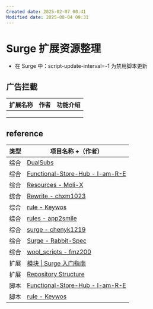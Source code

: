 ```yaml
---
Created date: 2025-02-07 00:41
Modified date: 2025-08-04 09:31
---
```

# Surge 扩展资源整理

- 在 Surge 中：script-update-interval=-1 为禁用脚本更新

## 广告拦截

| 扩展名称 | 作者  | 功能介绍 |
| ---- | --- | ---- |
|      |     |      |
|      |     |      |
|      |     |      |

## reference

| 类型  | 项目名称 +（作者）                                                                          |
| --- | ----------------------------------------------------------------------------------- |
| 综合  | [DualSubs](https://github.com/DualSubs)                                             |
| 综合  | [Functional-Store-Hub - I-am-R-E](https://github.com/I-am-R-E/Functional-Store-Hub) |
| 综合  | [Resources - Moli-X](https://github.com/Moli-X/Resources)                           |
| 综合  | [Rewrite - chxm1023](https://github.com/chxm1023/Rewrite)                           |
| 综合  | [rule - Keywos](https://github.com/Keywos/rule)                                     |
| 综合  | [rules - app2smile](https://github.com/app2smile/rules)                             |
| 综合  | [surge - chenyk1219](https://github.com/chenyk1219/surge)                           |
| 综合  | [Surge - Rabbit-Spec](https://github.com/Rabbit-Spec/Surge)                         |
| 综合  | [wool_scripts - fmz200](https://github.com/fmz200/wool_scripts)                     |
| 扩展  | [模块 \| Surge 入门指南](https://wiki.surge.community/modules)                            |
| 扩展  | [Repository Structure](https://surge.qingr.moe/)                                    |
| 脚本  | [Functional-Store-Hub - I-am-R-E](https://github.com/I-am-R-E/Functional-Store-Hub) |
| 脚本  | [rule - Keywos](https://github.com/Keywos/rule)                                     |
